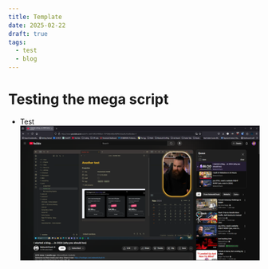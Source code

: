 ```yaml
---
title: Template
date: 2025-02-22
draft: true
tags:
  - test
  - blog
---
```

# Testing the mega script
- Test
![Image Description](/images/Pasted%20image%2020250222034727.png)